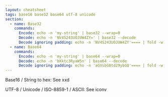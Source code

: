```yaml
---
layout: cheatsheet
tags: base16 base32 base64 utf-8 unicode
section:
  - name: Base32
    commands:
      Encode: echo -n 'my-string' | base32 --wrap=0
      Decode: echo -n 'NV4S243UOJUW4ZY=' | base32 --decode
      Decode ignoring padding: echo -n 'NV4S243UOJUW4ZY'==== | fold -w 4 | head -n -1 | tr --delete '\n' | base32 --decode
  - name: Base64
    commands:
      Encode: echo -n 'my-string' | base64 --wrap=0
      Decode: echo -n 'bXktc3RyaW5n' | base64 --decode
      Decode ignoring padding: echo -n 'aGVsbG8td29ybGQ'==== | fold -w 4 | head -n -1 | tr --delete '\n' | base64 --decode
---
```


Base16 / String to hex: See xxd

UTF-8 / Unicode / ISO-8859-1 / ASCII: See iconv
